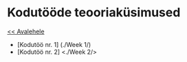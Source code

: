 # Kodutööde teooriaküsimused
[<< Avalehele](../README.md)


* [Kodutöö nr. 1] (./Week 1/)
* [Kodutöö nr. 2] <./Week 2/>
